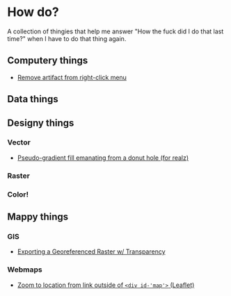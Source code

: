 # How do?

A collection of thingies that help me answer "How the fuck did I do that last time?" when I have to do that thing again.

## Computery things

- [Remove artifact from right-click menu](https://github.com/maptastik/how-do/blob/master/menu-artifact.md)

## Data things

## Designy things

### Vector

- [Pseudo-gradient fill emanating from a donut hole (for realz)](https://github.com/maptastik/how-do/blob/master/donut-pseudogradient.md)

### Raster

### Color!

## Mappy things

### GIS

- [Exporting a Georeferenced Raster w/ Transparency](https://github.com/maptastik/how-do/blob/master/georeferenced-raster-transparency.md)

### Webmaps

- [Zoom to location from link outside of `<div id-'map'>` (Leaflet)](https://github.com/maptastik/how-do/blob/master/zoom-from-hyperlink.md)


